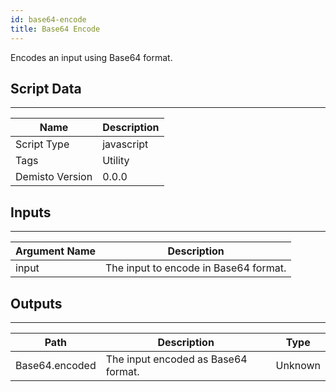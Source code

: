 ```yaml
---
id: base64-encode
title: Base64 Encode
---
```

Encodes an input using Base64 format.

## Script Data
---

| **Name** | **Description** |
| --- | --- |
| Script Type | javascript |
| Tags | Utility |
| Demisto Version | 0.0.0 |

## Inputs
---

| **Argument Name** | **Description** |
| --- | --- |
| input | The input to encode in Base64 format. |

## Outputs
---

| **Path** | **Description** | **Type** |
| --- | --- | --- |
| Base64.encoded | The input encoded as Base64 format. | Unknown |
